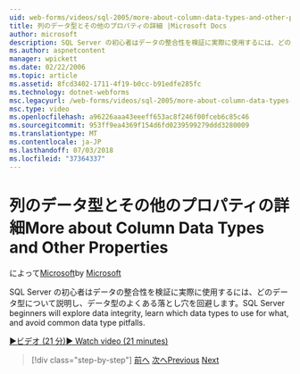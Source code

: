 ```yaml
---
uid: web-forms/videos/sql-2005/more-about-column-data-types-and-other-properties
title: 列のデータ型とその他のプロパティの詳細 |Microsoft Docs
author: microsoft
description: SQL Server の初心者はデータの整合性を検証に実際に使用するには、どのデータ型について説明し、データ型のよくある落とし穴を回避します。
ms.author: aspnetcontent
manager: wpickett
ms.date: 02/22/2006
ms.topic: article
ms.assetid: 8fcd3402-1711-4f19-b0cc-b91edfe285fc
ms.technology: dotnet-webforms
msc.legacyurl: /web-forms/videos/sql-2005/more-about-column-data-types-and-other-properties
msc.type: video
ms.openlocfilehash: a96226aaa43eeeff653ac8f246f00fceb6c85c46
ms.sourcegitcommit: 953ff9ea4369f154d6fd0239599279ddd3280009
ms.translationtype: MT
ms.contentlocale: ja-JP
ms.lasthandoff: 07/03/2018
ms.locfileid: "37364337"
---
```

<a name="more-about-column-data-types-and-other-properties"></a><span data-ttu-id="6a9a8-103">列のデータ型とその他のプロパティの詳細</span><span class="sxs-lookup"><span data-stu-id="6a9a8-103">More about Column Data Types and Other Properties</span></span>
====================
<span data-ttu-id="6a9a8-104">によって[Microsoft](https://github.com/microsoft)</span><span class="sxs-lookup"><span data-stu-id="6a9a8-104">by [Microsoft](https://github.com/microsoft)</span></span>

<span data-ttu-id="6a9a8-105">SQL Server の初心者はデータの整合性を検証に実際に使用するには、どのデータ型について説明し、データ型のよくある落とし穴を回避します。</span><span class="sxs-lookup"><span data-stu-id="6a9a8-105">SQL Server beginners will explore data integrity, learn which data types to use for what, and avoid common data type pitfalls.</span></span>

[<span data-ttu-id="6a9a8-106">&#9654;ビデオ (21 分)</span><span class="sxs-lookup"><span data-stu-id="6a9a8-106">&#9654; Watch video (21 minutes)</span></span>](https://channel9.msdn.com/Blogs/ASP-NET-Site-Videos/more-about-column-data-types-and-other-properties)

> [!div class="step-by-step"]
> <span data-ttu-id="6a9a8-107">[前へ](understanding-database-tables-and-records.md)
> [次へ](designing-relational-database-tables.md)</span><span class="sxs-lookup"><span data-stu-id="6a9a8-107">[Previous](understanding-database-tables-and-records.md)
[Next](designing-relational-database-tables.md)</span></span>
